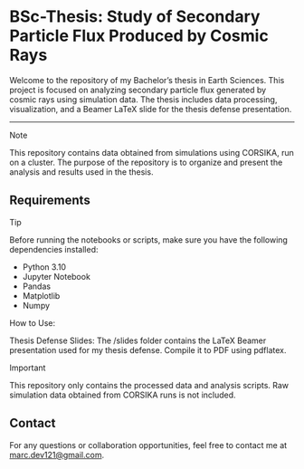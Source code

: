# BSc-Thesis: Study of Secondary Particle Flux Produced by Cosmic Rays

Welcome to the repository of my Bachelor’s thesis in Earth Sciences. This project is focused on analyzing secondary particle flux generated by cosmic rays using simulation data. The thesis includes data processing, visualization, and a Beamer LaTeX slide for the thesis defense presentation.

---

> [!NOTE]
This repository contains data obtained from simulations using CORSIKA, run on a cluster. The purpose of the repository is to organize and present the analysis and results used in the thesis.

## Requirements

> [!TIP]
Before running the notebooks or scripts, make sure you have the following dependencies installed:
- Python 3.10
- Jupyter Notebook
- Pandas
- Matplotlib
- Numpy

How to Use:

Thesis Defense Slides: The /slides folder contains the LaTeX Beamer presentation used for my thesis defense. Compile it to PDF using pdflatex.

> [!IMPORTANT]
This repository only contains the processed data and analysis scripts. Raw simulation data obtained from CORSIKA runs is not included.

## Contact

For any questions or collaboration opportunities, feel free to contact me at [marc.dev121@gmail.com](mailto:marc.dev121@gmail.com).
